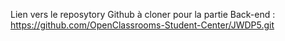 
Lien vers le reposytory Github à cloner pour la partie Back-end :
https://github.com/OpenClassrooms-Student-Center/JWDP5.git